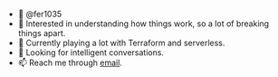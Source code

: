 - 👋 @fer1035
- 👀 Interested in understanding how things work, so a lot of breaking things apart.
- 🌱 Currently playing a lot with Terraform and serverless.
- 💞️ Looking for intelligent conversations.
- 📫 Reach me through [email](mailto:fer1035@gmail.com).

<!---
fer1035/fer1035 is a ✨ special ✨ repository because its `README.md` (this file) appears on your GitHub profile.
You can click the Preview link to take a look at your changes.
--->
